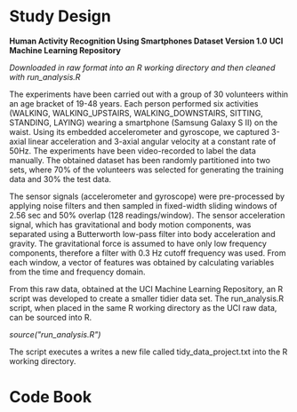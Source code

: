 Study Design
============

**Human Activity Recognition Using Smartphones Dataset Version 1.0**
**UCI Machine Learning Repository**

*Downloaded in raw format into an R working directory and then cleaned with run_analysis.R*

The experiments have been carried out with a group of 30 volunteers within an age bracket of 19-48 years. Each person performed six activities (WALKING, WALKING_UPSTAIRS, WALKING_DOWNSTAIRS, SITTING, STANDING, LAYING) wearing a smartphone (Samsung Galaxy S II) on the waist. Using its embedded accelerometer and gyroscope, we captured 3-axial linear acceleration and 3-axial angular velocity at a constant rate of 50Hz. The experiments have been video-recorded to label the data manually. The obtained dataset has been randomly partitioned into two sets, where 70% of the volunteers was selected for generating the training data and 30% the test data. 

The sensor signals (accelerometer and gyroscope) were pre-processed by applying noise filters and then sampled in fixed-width sliding windows of 2.56 sec and 50% overlap (128 readings/window). The sensor acceleration signal, which has gravitational and body motion components, was separated using a Butterworth low-pass filter into body acceleration and gravity. The gravitational force is assumed to have only low frequency components, therefore a filter with 0.3 Hz cutoff frequency was used. From each window, a vector of features was obtained by calculating variables from the time and frequency domain. 

From this raw data, obtained at the UCI Machine Learning Repository, an R script was developed to create a smaller tidier data set. The run_analysis.R script, when placed in the same R working directory as the UCI raw data, can be sourced into R.

*source("run_analysis.R")*

The script executes a writes a new file called tidy_data_project.txt into the R working directory.

Code Book
=========
